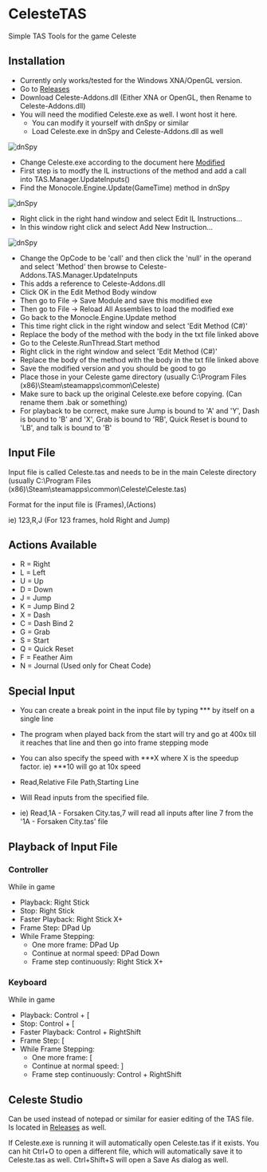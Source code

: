 # CelesteTAS
Simple TAS Tools for the game Celeste

## Installation
- Currently only works/tested for the Windows XNA/OpenGL version.
- Go to [Releases](https://github.com/ShootMe/CelesteTAS/releases)
- Download Celeste-Addons.dll (Either XNA or OpenGL, then Rename to Celeste-Addons.dll)
- You will need the modified Celeste.exe as well. I wont host it here.
  - You can modify it yourself with dnSpy or similar
  - Load Celeste.exe in dnSpy and Celeste-Addons.dll as well

![dnSpy](https://raw.githubusercontent.com/ShootMe/CelesteTAS/master/Images/dnSpy01.png)

  - Change Celeste.exe according to the document here [Modified](https://github.com/ShootMe/CelesteTAS/blob/master/Game/WhatsModified.txt)
  - First step is to modfy the IL instructions of the method and add a call into TAS.Manager.UpdateInputs()
  - Find the Monocole.Engine.Update(GameTime) method in dnSpy

![dnSpy](https://raw.githubusercontent.com/ShootMe/CelesteTAS/master/Images/dnSpy02.png)

  - Right click in the right hand window and select Edit IL Instructions...
  - In this window right click and select Add New Instruction...

![dnSpy](https://raw.githubusercontent.com/ShootMe/CelesteTAS/master/Images/dnSpy03.png)

  - Change the OpCode to be 'call' and then click the 'null' in the operand and select 'Method' then browse to Celeste-Addons.TAS.Manager.UpdateInputs
  - This adds a reference to Celeste-Addons.dll
  - Click OK in the Edit Method Body window
  - Then go to File -> Save Module and save this modified exe
  - Then go to File -> Reload All Assemblies to load the modified exe
  - Go back to the Monocle.Engine.Update method
  - This time right click in the right window and select 'Edit Method (C#)'
  - Replace the body of the method with the body in the txt file linked above
  - Go to the Celeste.RunThread.Start method
  - Right click in the right window and select 'Edit Method (C#)'
  - Replace the body of the method with the body in the txt file linked above
  - Save the modified version and you should be good to go
- Place those in your Celeste game directory (usually C:\Program Files (x86)\Steam\steamapps\common\Celeste\)
- Make sure to back up the original Celeste.exe before copying. (Can rename them .bak or something)
- For playback to be correct, make sure Jump is bound to 'A' and 'Y', Dash is bound to 'B' and 'X', Grab is bound to 'RB', Quick Reset is bound to 'LB', and talk is bound to 'B'

## Input File
Input file is called Celeste.tas and needs to be in the main Celeste directory (usually C:\Program Files (x86)\Steam\steamapps\common\Celeste\Celeste.tas)

Format for the input file is (Frames),(Actions)

ie) 123,R,J (For 123 frames, hold Right and Jump)

## Actions Available
- R = Right
- L = Left
- U = Up
- D = Down
- J = Jump
- K = Jump Bind 2
- X = Dash
- C = Dash Bind 2
- G = Grab
- S = Start
- Q = Quick Reset
- F = Feather Aim
- N = Journal (Used only for Cheat Code)

## Special Input
- You can create a break point in the input file by typing *** by itself on a single line
- The program when played back from the start will try and go at 400x till it reaches that line and then go into frame stepping mode
- You can also specify the speed with ***X where X is the speedup factor. ie) ***10 will go at 10x speed

- Read,Relative File Path,Starting Line
- Will Read inputs from the specified file.
- ie) Read,1A - Forsaken City.tas,7 will read all inputs after line 7 from the '1A - Forsaken City.tas' file

## Playback of Input File
### Controller
While in game
- Playback: Right Stick
- Stop: Right Stick
- Faster Playback: Right Stick X+
- Frame Step: DPad Up
- While Frame Stepping:
  - One more frame: DPad Up
  - Continue at normal speed: DPad Down
  - Frame step continuously: Right Stick X+

### Keyboard
While in game
- Playback: Control + [
- Stop: Control + [
- Faster Playback: Control + RightShift
- Frame Step: [
- While Frame Stepping:
  - One more frame: [
  - Continue at normal speed: ]
  - Frame step continuously: Control + RightShift
  
## Celeste Studio
Can be used instead of notepad or similar for easier editing of the TAS file. Is located in [Releases](https://github.com/ShootMe/CelesteTAS/releases) as well.

If Celeste.exe is running it will automatically open Celeste.tas if it exists. You can hit Ctrl+O to open a different file, which will automatically save it to Celeste.tas as well. Ctrl+Shift+S will open a Save As dialog as well.
